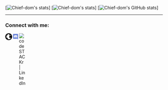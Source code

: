 <!--
<a href="https://github.com/Chief-dom/">
  <img align="center" src="https://github-readme-stats.vercel.app/api/top-langs/?username=Chief-dom&langs_count=4" />
</a>
<a>
  <img align="center" src="https://github-readme-stats.vercel.app/api?username=Chief-dom&show_icons=true&count_private=true&include_all_commits=true" />
</a>
-->

[![Chief-dom's stats](https://github-readme-stats.vercel.app/api/top-langs/?username=Chief-dom&langs_count=2)]
[![Chief-dom's stats](https://github-readme-stats.vercel.app/api/top-langs/?username=Chief-dom&layout=compact&hide=python,jupyter%20notebook&langs_count=10&hide_title=true)]
[![Chief-dom's GitHub stats](https://github-readme-stats.vercel.app/api?username=Chief-dom&show_icons=true&hide=prs&count_private=true&include_all_commits=true)]

<!-- Actual text -->
<!--
You can find me in server [![Discord][1.2]][1], or on [![LinkedIn][2.2]][2].
[1.2]: https://upload.wikimedia.org/wikipedia/en/thumb/9/98/Discord_logo.svg/233px-Discord_logo.svg.png 
[2.2]: https://upload.wikimedia.org/wikipedia/commons/thumb/0/01/LinkedIn_Logo.svg/200px-LinkedIn_Logo.svg.png
[1]: https://discord.gg/tCWFyAHz
[2]: https://www.linkedin.com/in/dominik-huffield/
-->

--------
### Connect with me:

[<img align="left" alt="codeSTACKr.com" width="22px" src="https://raw.githubusercontent.com/iconic/open-iconic/master/svg/globe.svg" />][website]
[<img align="left" alt="codeSTACKr.com" width="22px" src="https://raw.githubusercontent.com/github/explore/80688e429a7d4ef2fca1e82350fe8e3517d3494d/topics/discord/discord.png" />][discord]
[<img align="left" alt="codeSTACKr | LinkedIn" width="22px" src="https://cdn.jsdelivr.net/npm/simple-icons@v3/icons/linkedin.svg" />][linkedin]


[website]: https://portingdata.com/
[discord]: https://discord.gg/tCWFyAHz
[linkedin]: https://www.linkedin.com/in/dominik-huffield/
<!--
<a href="https://github.com/Chief-dom/Predict_Future_Sales">
  <img align="center" src="https://github-readme-stats.vercel.app/api/pin/?username=Chief-dom&repo=Predict_Future_Sales" />
</a>
[![Top Langs](https://github-readme-stats.vercel.app/api/top-langs/?username=Chief-dom&langs_count=4&count_private=true)](https://github.com/Chief-dom/github-readme-stats)
![Chief-dom's GitHub stats](https://github-readme-stats.vercel.app/api?username=Chief-dom&show_icons=true&theme=radical)
![Chief-dom](https://img.shields.io/badge/<WORD_ON_LEFT>-<WORD_ON_RIGHT>-informational?style=flat&logo=<LOGO_NAME>&logoColor=white&color=2bbc8a)

-->
